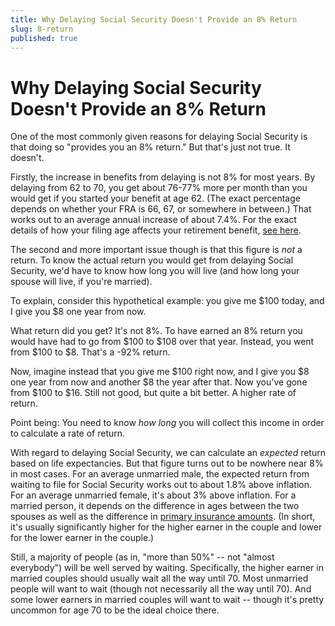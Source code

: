 ```yaml
---
title: Why Delaying Social Security Doesn't Provide an 8% Return
slug: 8-return
published: true
---
```

# Why Delaying Social Security Doesn't Provide an 8% Return

One of the most commonly given reasons for delaying Social Security is that doing so "provides you an 8% return." But that's just not true. It doesn't.

Firstly, the increase in benefits from delaying is not 8% for most years. By delaying from 62 to 70, you get about 76-77% more per month than you would get if you started your benefit at age 62. (The exact percentage depends on whether your FRA is 66, 67, or somewhere in between.) That works out to an average annual increase of about 7.4%. For the exact details of how your filing age affects your retirement benefit, <a href="https://obliviousinvestor.com/how-social-security-benefits-are-calculated/" target="_blank">see here</a>.

The second and more important issue though is that this figure is <em>not</em> a return. To know the actual return you would get from delaying Social Security, we'd have to know how long you will live (and how long your spouse will live, if you're married).

To explain, consider this hypothetical example: you give me $100 today, and I give you $8 one year from now.

What return did you get? It's not 8%. To have earned an 8% return you would have had to go from $100 to $108 over that year. Instead, you went from $100 to $8. That's a -92% return.

Now, imagine instead that you give me $100 right now, and I give you $8 one year from now and another $8 the year after that. Now you've gone from $100 to $16. Still not good, but quite a bit better. A higher rate of return.

Point being: You need to know <em>how long</em> you will collect this income in order to calculate a rate of return.

With regard to delaying Social Security, we can calculate an <em>expected</em> return based on life expectancies. But that figure turns out to be nowhere near 8% in most cases. For an average unmarried male, the expected return from waiting to file for Social Security works out to about 1.8% above inflation. For an average unmarried female, it's about 3% above inflation. For a married person, it depends on the difference in ages between the two spouses as well as the difference in <a href="https://obliviousinvestor.com/how-social-security-benefits-are-calculated/" target="_blank">primary insurance amounts</a>. (In short, it's usually significantly higher for the higher earner in the couple and lower for the lower earner in the couple.)

Still, a majority of people (as in, "more than 50%" -- not "almost everybody") will be well served by waiting. Specifically, the higher earner in married couples should usually wait all the way until 70. Most unmarried people will want to wait (though not necessarily all the way until 70). And some lower earners in married couples will want to wait -- though it's pretty uncommon for age 70 to be the ideal choice there.
